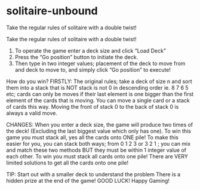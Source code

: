 # solitaire-unbound
Take the regular rules of solitaire with a double twist!


Take the regular rules of solitaire with a double twist!
1. To operate the game enter a deck size and click “Load Deck”
2. Press the “Go position” button to initiate the deck.
3. Then type in two integer values; placement of the deck to move from and deck to
move to, and simply click “Go position” to execute!


How do you win?
FIRSTLY:
The original rules; take a deck of size n and sort them into a stack that is NOT stack is not 0 in descending order ie. 8 7 6 5 etc; cards can only be moves if their last element is one bigger than the first element of the cards that is moving. You can move a single card or a stack of cards this way. Moving the front of stack 0 to the back of stack 0 is always a valid move.


CHANGES:
When you enter a deck size, the game will produce two times of the deck! (Excluding the last biggest value which only has one). To win this game you must stack all, yes all the cards onto ONE pile! To make this easier for you, you can stack both ways; from 0 1 2 3 or 3 2 1 ; you can mix and match these two methods BUT they must be within 1 integer value of each other.
To win you must stack all cards onto one pile!
There are VERY limited solutions to get all the cards onto one pile!


TIP: Start out with a smaller deck to understand the problem There is a hidden prize at the end of the game!
GOOD LUCK! Happy Gaming!
